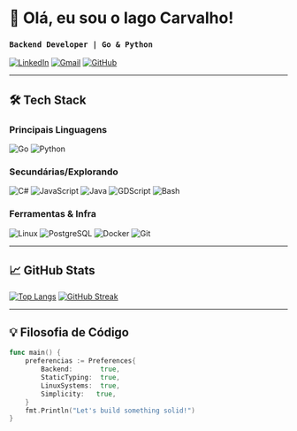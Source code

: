 # 👋 Olá, eu sou o Iago Carvalho! 
### `Backend Developer | Go & Python`

[![LinkedIn](https://img.shields.io/badge/LinkedIn-0077B5?style=for-the-badge&logo=linkedin&logoColor=white)](https://www.linkedin.com/in/iago-carvalho-desenvolvedor-back-end/)
[![Gmail](https://img.shields.io/badge/Gmail-D14836?style=for-the-badge&logo=gmail&logoColor=white)](mailto:iagocarvalhodm@gmail.com)
[![GitHub](https://img.shields.io/badge/GitHub-100000?style=for-the-badge&logo=github&logoColor=white)](https://github.com/iagokard)

---

## 🛠️ Tech Stack

### **Principais Linguagens**
![Go](https://img.shields.io/badge/Go-00ADD8?style=for-the-badge&logo=go&logoColor=white)
![Python](https://img.shields.io/badge/Python-3776AB?style=for-the-badge&logo=python&logoColor=white)

### **Secundárias/Explorando**
![C#](https://img.shields.io/badge/C%23-239120?style=for-the-badge&logo=c-sharp&logoColor=white)
![JavaScript](https://img.shields.io/badge/JavaScript-F7DF1E?style=for-the-badge&logo=javascript&logoColor=black)
![Java](https://img.shields.io/badge/Java-ED8B00?style=for-the-badge&logo=openjdk&logoColor=white)
![GDScript](https://img.shields.io/badge/GDScript-478CBF?style=for-the-badge&logo=godot-engine&logoColor=white)
![Bash](https://img.shields.io/badge/Bash-4EAA25?style=for-the-badge&logo=gnu-bash&logoColor=white)

### **Ferramentas & Infra**
![Linux](https://img.shields.io/badge/Linux-FCC624?style=for-the-badge&logo=linux&logoColor=black)
![PostgreSQL](https://img.shields.io/badge/PostgreSQL-316192?style=for-the-badge&logo=postgresql&logoColor=white)
![Docker](https://img.shields.io/badge/Docker-2496ED?style=for-the-badge&logo=docker&logoColor=white)
![Git](https://img.shields.io/badge/Git-F05032?style=for-the-badge&logo=git&logoColor=white)

---

## 📈 GitHub Stats

[![Top Langs](https://github-readme-stats.vercel.app/api/top-langs/?username=iagokard&layout=compact&theme=radical&hide=html,css)](https://github.com/anuraghazra/github-readme-stats)
[![GitHub Streak](https://streak-stats.demolab.com?user=iagokard&theme=radical)](https://git.io/streak-stats)

---

## 💡 Filosofia de Código
```go
func main() {
    preferencias := Preferences{
        Backend:       true,
        StaticTyping:  true,
        LinuxSystems:  true,
        Simplicity:   true,
    }
    fmt.Println("Let's build something solid!") 
}
